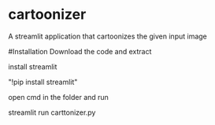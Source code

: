 # cartoonizer
A streamlit application that cartoonizes the given input image


#Installation
Download the code and extract

install streamlit

"!pip install streamlit"

open cmd in the folder and run

streamlit run carttonizer.py
